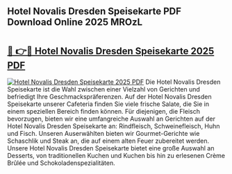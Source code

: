 ## Hotel Novalis Dresden Speisekarte PDF Download Online 2025 MROzL

# <h2><a href="http://gcafsv.nevu.top/?p=Hotel+Novalis+Dresden+Speisekarte">🔗 👉🔴 Hotel Novalis Dresden Speisekarte 2025 PDF</a></h2>

[![Hotel Novalis Dresden Speisekarte 2025 PDF](https://i.imgur.com/dBaPXMq.png)](http://gcafsv.nevu.top/?p=Hotel+Novalis+Dresden+Speisekarte)
Die Hotel Novalis Dresden Speisekarte ist die Wahl zwischen einer Vielzahl von Gerichten und befriedigt Ihre Geschmackspräferenzen. Auf der Hotel Novalis Dresden Speisekarte unserer Cafeteria finden Sie viele frische Salate, die Sie in einem speziellen Bereich finden können. Für diejenigen, die Fleisch bevorzugen, bieten wir eine umfangreiche Auswahl an Gerichten auf der Hotel Novalis Dresden Speisekarte an: Rindfleisch, Schweinefleisch, Huhn und Fisch. Unseren Auserwählten bieten wir Gourmet-Gerichte wie Schaschlik und Steak an, die auf einem alten Feuer zubereitet werden. Unsere Hotel Novalis Dresden Speisekarte bietet eine große Auswahl an Desserts, von traditionellen Kuchen und Kuchen bis hin zu erlesenen Crème Brûlée und Schokoladenspezialitäten.
